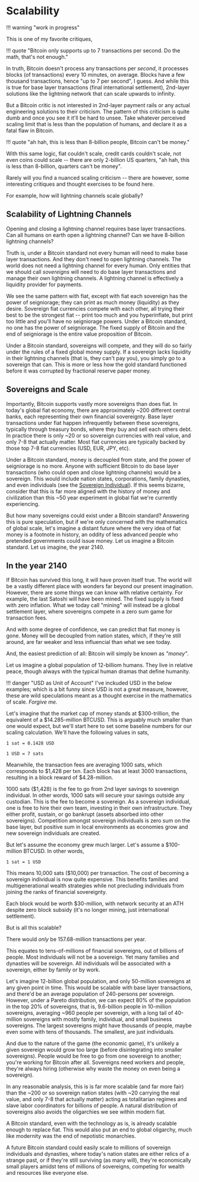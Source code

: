 # Scalability

!!! warning "work in progress"


This is one of my favorite critiques,

!!! quote "Bitcoin only supports up to 7 transactions per second. Do the math, that's not enough."

In truth, 
 Bitcoin doesn't process any transactions
 per *second*, it processes blocks
 (of transactions) every 10 minutes, on average.
Blocks have a few thousand transactions,
 hence "up to 7 per second", I guess.
And while this is true for base layer
 transactions (final international settlement),
 2nd-layer solutions like the
 lightning network
 that can scale upwards to infinity.

But a Bitcoin critic is not interested in
 2nd-layer payment rails or any actual
 engineering solutions to their criticism.
The pattern of this criticism
 is quite dumb and once you see it 
 it'll be hard to unsee.
Take whatever perceived scaling limit
 that is less than the population of humans,
 and declare it as a fatal flaw in Bitcoin.

!!! quote "ah hah, this is less than 8-billion people, Bitcoin can't be money."

With this same logic,
 fiat couldn't scale,
 credit cards couldn't scale,
 not even coins could scale -- there are only
 2-billion US quarters,
"ah hah, this is less than 8-billion,
 quarters can't be money".

Rarely will you find a nuanced
 scaling criticism -- there are however,
 some interesting critiques and thought
 exercises to be found here.

For example, how will lightning
 channels scale globally?


## Scalability of Lightning Channels

Opening and closing a lightning
 channel requires
 base layer transactions.
Can all humans on earth open 
 a lightning channel?
Can we have 8-billion lightning channels?

Truth is, under a Bitcoin standard not
 every human will need to make base layer
 transactions.
And they don't need to open lightning channels.
The world does not need a lightning channel
 for every human.
Only entities that we should call *sovereigns*
 will need to do base layer transactions
 and manage their own lightning channels.
A lightning channel is effectively a
 liquidity provider for payments.

We see the same pattern with fiat, except with
 fiat each sovereign has the power of seigniorage;
 they can print as much money (liquidity) as they
 desire.
Sovereign fiat currencies compete with each other,
 all trying their best to be the strongest
 fiat -- print too much and you hyperinflate,
 but print too little and you'll have no
 seigniorage powers.
Under a Bitcoin standard, no one has the power
 of seigniorage.
The fixed supply of Bitcoin and
 the end of
 seigniorage is the entire value proposition
 of Bitcoin.

Under a Bitcoin standard,
 sovereigns will compete,
 and they will do so
 fairly under the rules of a fixed global
 money supply.
If a sovereign lacks liquidity in their
 lightning channels (that is, they can't pay you),
 you simply go to a sovereign that can.
This is more or less how the gold standard
 functioned before it was corrupted by
 fractional reserve paper money.



## Sovereigns and Scale

Importantly, Bitcoin supports
 vastly more sovereigns than does fiat.
In today's global fiat economy, there are
 approximately ~200 different central
 banks, each representing their own
 financial sovereignty.
Base layer transactions under fiat
 happen infrequently between these
 sovereigns, typically through
 treasury bonds, where they buy and
 sell each others debt.
In practice there is only ~20 or so
 sovereign currencies with real value,
 and only 7-8 that actually matter.
Most fiat currencies are typically backed by
 those top 7-8 fiat currencies
 (USD, EUR, JPY, etc).

Under a Bitcoin standard, money
 is decoupled from state,
 and the power of seigniorage is no more.
Anyone with sufficient Bitcoin to do base
 layer transactions 
 (who could open and
 close lightning channels) would be a
 sovereign.
This would include nation states,
 corporations, family dynasties,
 and even individuals
 (see the 
 [Sovereign Individual](https://en.m.wikipedia.org/wiki/The_Sovereign_Individual)).
If this seems bizarre, consider
 that this is far more aligned
 with the history of money and civilization
 than this ~50 year experiment in
 global fiat we're currently experiencing.

But how many sovereigns could exist
 under a Bitcoin standard?
Answering this is pure speculation,
 but if we're only concerned with the
 mathematics of global scale, let's imagine
 a distant future where the very
 idea of fiat money is a footnote
 in history, an oddity of less advanced
 people who pretended governments
 could issue money.
Let us imagine a Bitcoin standard.
Let us imagine, the year 2140.



## In the year 2140

If Bitcoin has survived this long,
 it will have proven itself true.
The world will be a vastly different
 place with wonders far beyond our present
 imagination.
However, there are some things we can know
 with relative certainty.
For example, the last Satoshi
 will have been mined.
The fixed supply is fixed with zero inflation.
What we today call "mining" will instead
 be a global settlement layer, where sovereigns
 compete in a zero sum game for transaction
 fees.

And with some degree of confidence, we can
 predict that fiat money is gone. 
Money will be decoupled from nation states,
 which, if they're still around, are
 far weaker and less influencial than
 what we see today.

And, the easiest prediction of all:
 Bitcoin will simply be known as *"money"*.

Let us imagine a global population of
 12-billiom humans.
They live in relative peace, though
 always with the typical human dramas
 that define humanity.

!!! danger "USD as Unit of Account"
    I've inckuded USD in the below examples;
    which is a bit funny since
    USD is not a great measure,
    however, these are wild speculations
    meant as a thought exercise in the
    mathematics of scale.
    *Forgive me.*

Let's imagine that the market cap of money
 stands at $300-trillion, the equivalent
 of a $14.285-million BTCUSD.
This is arguably much smaller than
 one would expect, but we'll start here
 to set some baseline numbers for our
 scaling calculation.
We'll have the following values in sats,

```
1 sat = 0.1428 USD

1 USD = 7 sats
```

Meanwhile, the transaction fees are averaging
 1000 sats, which corresponds to $1,428 per txn.
Each block has at least 3000 transactions,
 resulting in a block reward of $4.28-million.

1000 sats ($1,428) is the fee to go 
 from 2nd layer savings to sovereign individual.
In other words, 1000 sats will secure your savings
 outside any custodian.
This is the fee to become a sovereign.
As a sovereign individual, one is free to hire
 their own team, investing in their own
 infrastructure.
They either profit, sustain, or go bankrupt
 (assets absorbed into other sovereigns).
Competition amongst sovereign individuals
 is zero sum on the base layer, but positive
 sum in local environments as economies grow
 and new sovereign individuals are created.

But let's assume the economy grew much larger.
Let's assume a $100-million BTCUSD. 
In other words,

```
1 sat = 1 USD
```

This means 10,000 sats ($10,000)
 per transaction.
The cost of 
 becoming a sovereign individual is now
 quite expensive.
This benefits families and multigenerational
 wealth strategies while not precluding
 individuals from joining the ranks
 of financial sovereignty.

Each block would be worth $30-million,
 with network security
 at an ATH despite zero block subsidy
 (it's no longer mining, just 
 international settlement).

But is all this scalable?

There would *only* be 157.68-million
 transactions per year.

This equates to tens-of-millions of
 financial sovereigns, out of billions of
 people.
Most individuals will not be a sovereign.
Yet many families and dynasties
 will be sovereign.
All individuals will be associated with a
 sovereign, either by family or by work.

Let's imagine 12-billion global population,
 and only 50-million sovereigns at any
 given point in time.
This would be scalable with base layer
 transactions,
 and there'd be
 an average population of 240-persons
 per sovereign.
However,
 under a Pareto distribution, we can expect
 80% of the population in the top 20%
 of sovereigns, that is,
 9.6-billion people in 10-million sovereigns,
 averaging ~960 people per sovereign,
 with a long tail of 40-million sovereigns
 with mostly family, individual,
 and small business sovereigns.
The largest sovereigns might have thousands
 of people,
 maybe even some with tens of thousands.
The smallest, are just individuals.

And due to the nature of the game
 (the economic game), it's unlikely
 a given sovereign would grow too large
 (before disintegrating into smaller sovereigns).
People would be free to go from one
 sovereign to another; you're working
 for Bitcoin after all.
Sovereigns need workers and people,
 they're always hiring (otherwise why waste the
 money on even being a sovereign).

In any reasonable analysis,
 this is is far more scalable
 (and far more fair)
 than the ~200 or
 so sovereign nation states
 (with ~20 carrying the real value,
 and only 7-8 that actually matter)
 acting as totalitarian
 regimes and slave labor coordinators for
 billions of people.
A natural distribution of sovereigns
 also avoids the oligarchies
 we see within modern fiat.

A Bitcoin standard, even with
 the technology as is,
 is already scalable enough to
 replace fiat.
This would also put an 
 end to global oligarchy, 
 much like modernity was the
 end of nepotistic monarchies.

A future Bitcoin standard could 
 easily scale to millions of sovereign
 individuals and dynasties,
 where today's nation states are either relics
 of a strange past, or if they're
 still surviving (as many will),
 they're economically small players amidst 
 tens of millions of sovereigns, competing
 for wealth and resources like
 everyone else.



